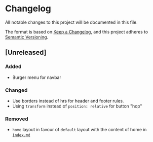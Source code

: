 # Changelog
All notable changes to this project will be documented in this file.

The format is based on [Keep a Changelog](https://keepachangelog.com/en/1.0.0/),
and this project adheres to [Semantic Versioning](https://semver.org/spec/v2.0.0.html).

## [Unreleased]

### Added
- Burger menu for navbar

### Changed
- Use borders instead of hrs for header and footer rules.
- Using `transform` instead of `position: relative` for button "hop" 

### Removed
- `home` layout in favour of `default` layout with the content of home in [`index.md`](index.md)